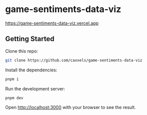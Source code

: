 # game-sentiments-data-viz
https://game-sentiments-data-viz.vercel.app

## Getting Started

Clone this repo:
```bash
git clone https://github.com/caxxels/game-sentiments-data-viz
```

Install the dependencies:
```bash
pnpm i
```

Run the development server:
```bash
pnpm dev
```

Open [http://localhost:3000](http://localhost:3000) with your browser to see the result.